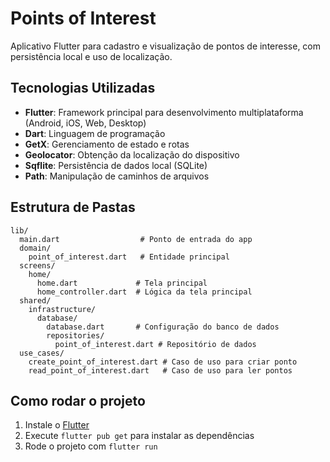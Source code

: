 # Points of Interest

Aplicativo Flutter para cadastro e visualização de pontos de interesse, com persistência local e uso de localização.

## Tecnologias Utilizadas

- **Flutter**: Framework principal para desenvolvimento multiplataforma (Android, iOS, Web, Desktop)
- **Dart**: Linguagem de programação
- **GetX**: Gerenciamento de estado e rotas
- **Geolocator**: Obtenção da localização do dispositivo
- **Sqflite**: Persistência de dados local (SQLite)
- **Path**: Manipulação de caminhos de arquivos

## Estrutura de Pastas

```
lib/
  main.dart                  # Ponto de entrada do app
  domain/
    point_of_interest.dart   # Entidade principal
  screens/
    home/
      home.dart             # Tela principal
      home_controller.dart  # Lógica da tela principal
  shared/
    infrastructure/
      database/
        database.dart       # Configuração do banco de dados
        repositories/
          point_of_interest.dart # Repositório de dados
  use_cases/
    create_point_of_interest.dart # Caso de uso para criar ponto
    read_point_of_interest.dart   # Caso de uso para ler pontos
```

## Como rodar o projeto

1. Instale o [Flutter](https://flutter.dev/docs/get-started/install)
2. Execute `flutter pub get` para instalar as dependências
3. Rode o projeto com `flutter run`
